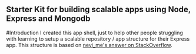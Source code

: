 Starter Kit for building scalable apps using Node, Express and Mongodb
----------------------------------------------------------------------

#Introduction
I created this app shell, just to help other people struggling with learning to
setup a scalable repository / app structure for their Express app. This structure
is based on [nevi_me's answer on StackOverflow](http://stackoverflow.com/a/15572522/942589).
